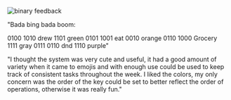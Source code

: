 ![binary feedback](https://github.com/user-attachments/assets/93d50858-62c4-46ba-83bd-e7e10cdd1026)

"Bada bing bada boom:

0100 1010 drew 1101 green
0101 1001 eat 0010 orange
0110 1000 Grocery 1111 gray
0111 0110 dnd 1110 purple"

"I thought the system was very cute and useful, it had a good amount of variety when it came to emojis and with enough use could be used to keep track of consistent tasks throughout the week. I liked the colors, my only concern was the order of the key could be set to better reflect the order of operations, otherwise it was really fun."
